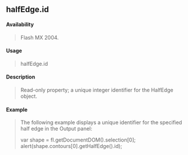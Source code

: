 ## halfEdge.id

#### Availability

> Flash MX 2004.

#### Usage

> halfEdge.id

#### Description

> Read-only property; a unique integer identifier for the HalfEdge object.

#### Example

> The following example displays a unique identifier for the specified half edge in the Output panel:
>
> var shape = fl.getDocumentDOM().selection\[0\]; alert(shape.contours\[0\].getHalfEdge().id);
